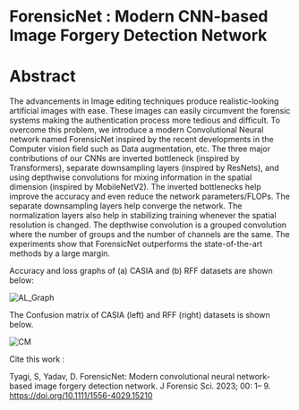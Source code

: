 # ForensicNet : Modern CNN-based Image Forgery Detection Network
# Abstract

The advancements in Image editing techniques produce realistic-looking artificial images with ease. These images can easily circumvent the forensic systems making the authentication process more tedious and difficult. To overcome this problem, we introduce a modern Convolutional Neural network named ForensicNet inspired by the recent developments in the Computer vision field such as Data augmentation, etc. The three major contributions of our CNNs are inverted bottleneck (inspired by Transformers), separate downsampling layers (inspired by ResNets), and using depthwise convolutions for mixing information in the spatial dimension (inspired by MobileNetV2). 
The inverted bottlenecks help improve the accuracy and even reduce the network parameters/FLOPs. The separate downsampling layers help converge the network. The normalization layers also help in stabilizing training whenever the spatial resolution is changed. The depthwise convolution is a grouped convolution where the number of groups and the number of channels are the same. The experiments show that ForensicNet outperforms the state-of-the-art methods by a large margin.


Accuracy and loss graphs of (a) CASIA and (b) RFF datasets are shown below: 

![AL_Graph](https://user-images.githubusercontent.com/37774749/167248461-5638b678-b48f-4cf2-a627-7f3c5866d618.jpg)



The Confusion matrix of CASIA (left) and RFF (right) datasets is shown below.

![CM](https://user-images.githubusercontent.com/37774749/167248464-d14d7b92-3304-4e9b-be7d-a9149532f32e.jpg)


Cite this work :

Tyagi, S, Yadav, D. ForensicNet: Modern convolutional neural network-based image forgery detection network. J Forensic Sci. 2023; 00: 1– 9. https://doi.org/10.1111/1556-4029.15210
